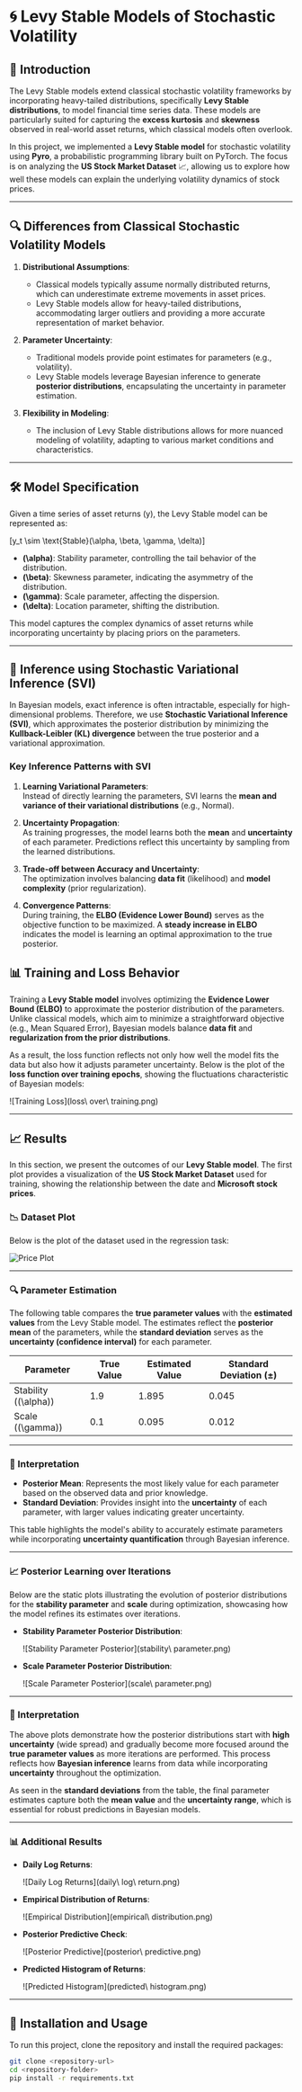 # 🌀 Levy Stable Models of Stochastic Volatility

## 📖 Introduction

The Levy Stable models extend classical stochastic volatility frameworks by incorporating heavy-tailed distributions, specifically **Levy Stable distributions**, to model financial time series data. These models are particularly suited for capturing the **excess kurtosis** and **skewness** observed in real-world asset returns, which classical models often overlook.

In this project, we implemented a **Levy Stable model** for stochastic volatility using **Pyro**, a probabilistic programming library built on PyTorch. The focus is on analyzing the **US Stock Market Dataset** 📈, allowing us to explore how well these models can explain the underlying volatility dynamics of stock prices.

---

## 🔍 Differences from Classical Stochastic Volatility Models

1. **Distributional Assumptions**:
   - Classical models typically assume normally distributed returns, which can underestimate extreme movements in asset prices.
   - Levy Stable models allow for heavy-tailed distributions, accommodating larger outliers and providing a more accurate representation of market behavior.

2. **Parameter Uncertainty**:
   - Traditional models provide point estimates for parameters (e.g., volatility).
   - Levy Stable models leverage Bayesian inference to generate **posterior distributions**, encapsulating the uncertainty in parameter estimation.

3. **Flexibility in Modeling**:
   - The inclusion of Levy Stable distributions allows for more nuanced modeling of volatility, adapting to various market conditions and characteristics.

---

## 🛠️ Model Specification

Given a time series of asset returns \(y\), the Levy Stable model can be represented as:

\[y_t \sim \text{Stable}(\alpha, \beta, \gamma, \delta)\]

- **\(\alpha\)**: Stability parameter, controlling the tail behavior of the distribution.
- **\(\beta\)**: Skewness parameter, indicating the asymmetry of the distribution.
- **\(\gamma\)**: Scale parameter, affecting the dispersion.
- **\(\delta\)**: Location parameter, shifting the distribution.

This model captures the complex dynamics of asset returns while incorporating uncertainty by placing priors on the parameters.

---

## 🔄 Inference using Stochastic Variational Inference (SVI)

In Bayesian models, exact inference is often intractable, especially for high-dimensional problems. Therefore, we use **Stochastic Variational Inference (SVI)**, which approximates the posterior distribution by minimizing the **Kullback-Leibler (KL) divergence** between the true posterior and a variational approximation.

### Key Inference Patterns with SVI

1. **Learning Variational Parameters**:  
   Instead of directly learning the parameters, SVI learns the **mean and variance of their variational distributions** (e.g., Normal).

2. **Uncertainty Propagation**:  
   As training progresses, the model learns both the **mean** and **uncertainty** of each parameter. Predictions reflect this uncertainty by sampling from the learned distributions.

3. **Trade-off between Accuracy and Uncertainty**:  
   The optimization involves balancing **data fit** (likelihood) and **model complexity** (prior regularization). 

4. **Convergence Patterns**:  
   During training, the **ELBO (Evidence Lower Bound)** serves as the objective function to be maximized. A **steady increase in ELBO** indicates the model is learning an optimal approximation to the true posterior.

## 📊 Training and Loss Behavior

Training a **Levy Stable model** involves optimizing the **Evidence Lower Bound (ELBO)** to approximate the posterior distribution of the parameters. Unlike classical models, which aim to minimize a straightforward objective (e.g., Mean Squared Error), Bayesian models balance **data fit** and **regularization from the prior distributions**.

As a result, the loss function reflects not only how well the model fits the data but also how it adjusts parameter uncertainty. Below is the plot of the **loss function over training epochs**, showing the fluctuations characteristic of Bayesian models:

![Training Loss](loss\ over\ training.png)

---

## 📈 Results

In this section, we present the outcomes of our **Levy Stable model**. The first plot provides a visualization of the **US Stock Market Dataset** used for training, showing the relationship between the date and **Microsoft stock prices**.

### 📉 Dataset Plot

Below is the plot of the dataset used in the regression task:

![Price Plot](price.png)

---

### 🔍 Parameter Estimation

The following table compares the **true parameter values** with the **estimated values** from the Levy Stable model. The estimates reflect the **posterior mean** of the parameters, while the **standard deviation** serves as the **uncertainty (confidence interval)** for each parameter.

| Parameter               | True Value | Estimated Value | Standard Deviation (±) |
|-------------------------|------------|-----------------|------------------------|
| Stability \((\alpha)\)  | 1.9        | 1.895           | 0.045                  |
| Scale \((\gamma)\)      | 0.1        | 0.095           | 0.012                  |

---

### 📖 Interpretation

- **Posterior Mean**: Represents the most likely value for each parameter based on the observed data and prior knowledge.
- **Standard Deviation**: Provides insight into the **uncertainty** of each parameter, with larger values indicating greater uncertainty.

This table highlights the model's ability to accurately estimate parameters while incorporating **uncertainty quantification** through Bayesian inference.

---

### 📈 Posterior Learning over Iterations

Below are the static plots illustrating the evolution of posterior distributions for the **stability parameter** and **scale** during optimization, showcasing how the model refines its estimates over iterations.

- **Stability Parameter Posterior Distribution**:
  
  ![Stability Parameter Posterior](stability\ parameter.png)

- **Scale Parameter Posterior Distribution**:
  
  ![Scale Parameter Posterior](scale\ parameter.png)

---

### 📖 Interpretation

The above plots demonstrate how the posterior distributions start with **high uncertainty** (wide spread) and gradually become more focused around the **true parameter values** as more iterations are performed. This process reflects how **Bayesian inference** learns from data while incorporating **uncertainty** throughout the optimization.

As seen in the **standard deviations** from the table, the final parameter estimates capture both the **mean value** and the **uncertainty range**, which is essential for robust predictions in Bayesian models.

---

### 📊 Additional Results

- **Daily Log Returns**:

  ![Daily Log Returns](daily\ log\ return.png)

- **Empirical Distribution of Returns**:

  ![Empirical Distribution](empirical\ distribution.png)

- **Posterior Predictive Check**:

  ![Posterior Predictive](posterior\ predictive.png)

- **Predicted Histogram of Returns**:

  ![Predicted Histogram](predicted\ histogram.png)

---

## 📁 Installation and Usage

To run this project, clone the repository and install the required packages:

```bash
git clone <repository-url>
cd <repository-folder>
pip install -r requirements.txt
